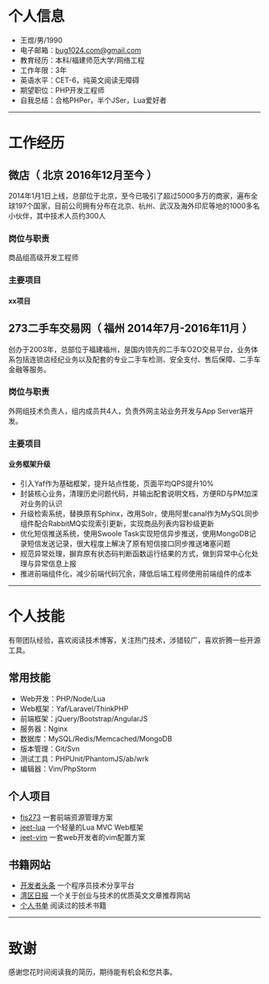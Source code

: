 
# 个人信息
 - 王煜/男/1990
 - 电子邮箱：bug1024.com@gmail.com
 - 教育经历：本科/福建师范大学/网络工程
 - 工作年限：3年
 - 英语水平：CET-6，纯英文阅读无障碍
 - 期望职位：PHP开发工程师
 - 自我总结：合格PHPer，半个JSer，Lua爱好者

---

# 工作经历

## 微店（ 北京 2016年12月至今 ）
 2014年1月1日上线，总部位于北京，至今已吸引了超过5000多万的商家，遍布全球197个国家，目前公司拥有分布在北京、杭州、武汉及海外印尼等地的1000多名小伙伴，其中技术人员约300人

### 岗位与职责
 商品组高级开发工程师

### 主要项目

#### xx项目

## 273二手车交易网（ 福州 2014年7月-2016年11月 ）
 创办于2003年，总部位于福建福州，是国内领先的二手车O2O交易平台，业务体系包括连锁店经纪业务以及配套的专业二手车检测、安全支付、售后保障、二手车金融等服务。

### 岗位与职责
 外网组技术负责人，组内成员共4人，负责外网主站业务开发与App Server端开发。

### 主要项目

#### 业务框架升级
 - 引入Yaf作为基础框架，提升站点性能，页面平均QPS提升10%
 - 封装核心业务，清理历史问题代码，并输出配套说明文档，方便RD与PM加深对业务的认识
 - 升级检索系统，替换原有Sphinx，改用Solr，使用阿里canal作为MySQL同步组件配合RabbitMQ实现索引更新，实现商品列表内容秒级更新
 - 优化短信推送系统，使用Swoole Task实现短信异步推送，使用MongoDB记录短信发送记录，很大程度上解决了原有短信接口同步推送堵塞问题
 - 规范异常处理，摒弃原有状态码判断函数运行结果的方式，做到异常中心化处理与异常信息上报
 - 推进前端组件化，减少前端代码冗余，降低后端工程师使用前端组件的成本

---

# 个人技能
 有带团队经验，喜欢阅读技术博客，关注热门技术，涉猎较广，喜欢折腾一些开源工具。

## 常用技能
 - Web开发：PHP/Node/Lua
 - Web框架：Yaf/Laravel/ThinkPHP
 - 前端框架：jQuery/Bootstrap/AngularJS
 - 服务器：Nginx
 - 数据库：MySQL/Redis/Memcached/MongoDB
 - 版本管理：Git/Svn
 - 测试工具：PHPUnit/PhantomJS/ab/wrk
 - 编辑器：Vim/PhpStorm

## 个人项目
 - [fis273](https://npm.taobao.org/package/fis273) 一套前端资源管理方案
 - [jeet-lua](https://github.com/bug1024/jeet-lua) 一个轻量的Lua MVC Web框架
 - [jeet-vim](https://github.com/bug1024/jeet-vim) 一套web开发者的vim配置方案

## 书籍网站
 - [开发者头条](http://toutiao.io/) 一个程序员技术分享平台
 - [湾区日报](https://wanqu.co/) 一个关于创业与技术的优质英文文章推荐网站
 - [个人书单](https://github.com/bug1024/doc/blob/master/Blog/my-growth.md) 阅读过的技术书籍

---

# 致谢

 感谢您花时间阅读我的简历，期待能有机会和您共事。

